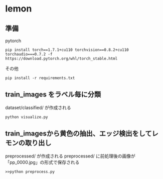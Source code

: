 # lemon
## 準備

pytorch

```
pip install torch==1.7.1+cu110 torchvision==0.8.2+cu110 torchaudio===0.7.2 -f https://download.pytorch.org/whl/torch_stable.html
```

その他

```
pip install -r requirements.txt
```

## train_images をラベル毎に分類

dataset/classified/ が作成される

```
python visualize.py
```

## train_imagesから黄色の抽出、エッジ検出をしてレモンの取り出し

preprocessed/ が作成される
preprocessed/ に前処理後の画像が「pp_0000.jpg」の形式で保存される
```
>>python preprocess.py
```